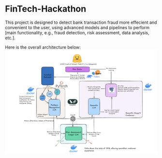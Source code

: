 # FinTech-Hackathon

This project is designed to detect bank transaction fraud more effecient and convenient to the user, using advanced models and pipelines to perform [main functionality, e.g., fraud detection, risk assessment, data analysis, etc.].

Here is the overall architecture below:
![Architecture](assets/architecture.png)
